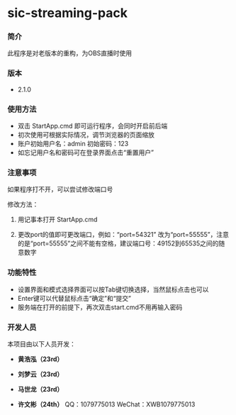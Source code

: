 # sic-streaming-pack

### 简介

此程序是对老版本的重构，为OBS直播时使用

### 版本

- 2.1.0

### 使用方法

- 双击 StartApp.cmd 即可运行程序，会同时开启前后端
- 初次使用可根据实际情况，调节浏览器的页面缩放
- 账户初始用户名：admin  初始密码：123
- 如忘记用户名和密码可在登录界面点击“重置用户”

### 注意事项

如果程序打不开，可以尝试修改端口号

修改方法：

1. 用记事本打开 StartApp.cmd

2. 更改port的值即可更改端口，例如：“port=54321” 改为“port=55555”，注意的是“port=55555”之间不能有空格，建议端口号：49152到65535之间的随意数字

### 功能特性

- 设置界面和模式选择界面可以按Tab键切换选择，当然鼠标点击也可以
- Enter键可以代替鼠标点击“确定”和“提交”
- 服务端在打开的前提下，再次双击start.cmd不用再输入密码

### 开发人员

本项目由以下人员开发：

- **黄浩泓（23rd）**

- **刘梦云（23rd）**

- **马世龙（23rd）**

- **许文彬（24th）** QQ：1079775013  WeChat：XWB1079775013

  



